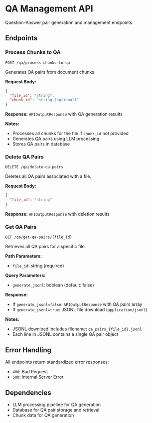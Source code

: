 # QA Management API

Question-Answer pair generation and management endpoints.

## Endpoints

### Process Chunks to QA
```
POST /qa/process-chunks-to-qa
```
Generates QA pairs from document chunks.

**Request Body:**
```json
{
  "file_id": "string",
  "chunk_id": "string (optional)"
}
```

**Response:** `APIOutputResponse` with QA generation results

**Notes:**
- Processes all chunks for the file if `chunk_id` not provided
- Generates QA pairs using LLM processing
- Stores QA pairs in database

### Delete QA Pairs
```
DELETE /qa/delete-qa-pairs
```
Deletes all QA pairs associated with a file.

**Request Body:**
```json
{
  "file_id": "string"
}
```

**Response:** `APIOutputResponse` with deletion results

### Get QA Pairs
```
GET /qa/get-qa-pairs/{file_id}
```
Retrieves all QA pairs for a specific file.

**Path Parameters:**
- `file_id`: string (required)

**Query Parameters:**
- `generate_jsonl`: boolean (default: false)

**Response:** 
- If `generate_jsonl=false`: `APIOutputResponse` with QA pairs array
- If `generate_jsonl=true`: JSONL file download (`application/jsonl`)

**Notes:**
- JSONL download includes filename: `qa_pairs_{file_id}.jsonl`
- Each line in JSONL contains a single QA pair object

## Error Handling

All endpoints return standardized error responses:
- `400`: Bad Request
- `500`: Internal Server Error

## Dependencies

- LLM processing pipeline for QA generation
- Database for QA pair storage and retrieval
- Chunk data for QA generation
